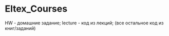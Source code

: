 # Eltex_Courses
HW - домашние задание; lecture - код из лекций; (все остальное код из книг/заданий)
